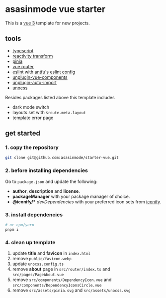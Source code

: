# asasinmode vue starter

This is a [vue 3](https://vuejs.org/) template for new projects.

## tools

 - [typescript](https://www.typescriptlang.org/)
 - [reactivity transform](https://vuejs.org/guide/extras/reactivity-transform.html)
 - [pinia](https://pinia.vuejs.org/)
 - [vue router](https://router.vuejs.org/)
 - [eslint](https://eslint.org/) with [antfu's eslint config](https://github.com/antfu/eslint-config)
 - [unplugin-vue-components](https://github.com/antfu/unplugin-vue-components)
 - [unplugin-auto-import](https://github.com/antfu/unplugin-auto-import)
 - [unocss](https://github.com/unocss/unocss)

Besides packages listed above this template includes

 - dark mode switch
 - layouts set with `$route.meta.layout`
 - template error page

## get started

### 1. copy the repository

```sh
git clone git@github.com:asasinmode/starter-vue.git
```

### 2. before installing dependencies

Go to `package.json` and update the following:
  - **author**, **description** and **license**.
  - **packageManager** with your package manager of choice.
  - **@iconify/\*** _devDependencies_ with your preferred icon sets from [iconify](https://iconify.design/).

### 3. install dependencies

```sh
# or npm/yarn
pnpm i
```

### 4. clean up template

1. update **title** and **favicon** in `index.html`
2. remove `public/favicon.webp`
3. update `unocss.config.ts`
4. remove **about** page in `src/router/index.ts` and `src/pages/PageAbout.vue`
5. remove `src/components/DependencyIcon.vue` and `src/components/DependencyIconsCircle.vue`
6. remove `src/assets/pinia.svg` and `src/assets/unocss.svg`
